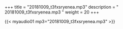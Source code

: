 +++
title = "20181009_t3fxsryenea.mp3"
description = " 20181009_t3fxsryenea.mp3 "
weight = 20
+++

{{< myaudio01 mp3="20181009_t3fxsryenea.mp3" >}}


